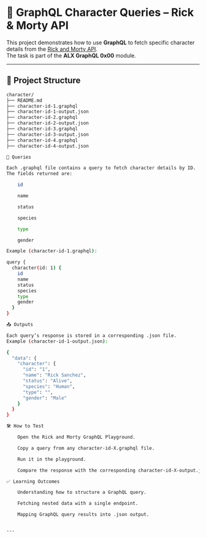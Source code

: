 # 🚀 GraphQL Character Queries – Rick & Morty API

This project demonstrates how to use **GraphQL** to fetch specific character details from the [Rick and Morty API](https://rickandmortyapi.com/graphql).  
The task is part of the **ALX GraphQL 0x00** module.

---

## 📂 Project Structure

```bash
character/
├── README.md
├── character-id-1.graphql
├── character-id-1-output.json
├── character-id-2.graphql
├── character-id-2-output.json
├── character-id-3.graphql
├── character-id-3-output.json
├── character-id-4.graphql
├── character-id-4-output.json

🔎 Queries

Each .graphql file contains a query to fetch character details by ID.
The fields returned are:

    id

    name

    status

    species

    type

    gender

Example (character-id-1.graphql):

query {
  character(id: 1) {
    id
    name
    status
    species
    type
    gender
  }
}

📤 Outputs

Each query’s response is stored in a corresponding .json file.
Example (character-id-1-output.json):

{
  "data": {
    "character": {
      "id": "1",
      "name": "Rick Sanchez",
      "status": "Alive",
      "species": "Human",
      "type": "",
      "gender": "Male"
    }
  }
}

🛠 How to Test

    Open the Rick and Morty GraphQL Playground.

    Copy a query from any character-id-X.graphql file.

    Run it in the playground.

    Compare the response with the corresponding character-id-X-output.json.

✅ Learning Outcomes

    Understanding how to structure a GraphQL query.

    Fetching nested data with a single endpoint.

    Mapping GraphQL query results into .json output.


---


